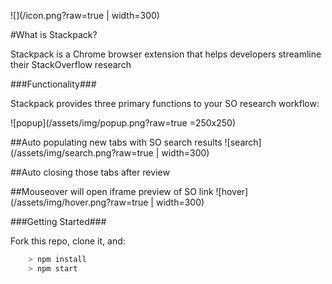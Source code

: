 ![](/icon.png?raw=true | width=300)

#What is Stackpack?

Stackpack is a Chrome browser extension that helps developers streamline their StackOverflow research

###Functionality###

Stackpack provides three primary functions to your SO research workflow:

![popup](/assets/img/popup.png?raw=true =250x250)

##Auto populating new tabs with SO search results
![search](/assets/img/search.png?raw=true | width=300)

##Auto closing those tabs after review

##Mouseover will open iframe preview of SO link
![hover](/assets/img/hover.png?raw=true | width=300)


###Getting Started###

Fork this repo, clone it, and:

```js
	> npm install
	> npm start
```



